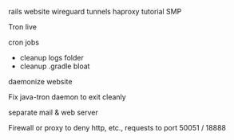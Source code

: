 rails website
wireguard tunnels
haproxy 
tutorial
SMP



Tron live






cron jobs
 - cleanup logs folder
 - cleanup .gradle bloat

daemonize website

Fix java-tron daemon to exit cleanly

separate mail & web server


Firewall or proxy to deny http, etc., requests to port 50051 / 18888
